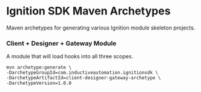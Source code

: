 # Ignition SDK Maven Archetypes
Maven archetypes for generating various Ignition module skeleton projects.

### Client + Designer + Gateway Module
A module that will load hooks into all three scopes.

```
mvn archetype:generate \
-DarchetypeGroupId=com.inductiveautomation.ignitionsdk \
-DarchetypeArtifactId=client-designer-gateway-archetype \
-DarchetypeVersion=1.0.0
```
